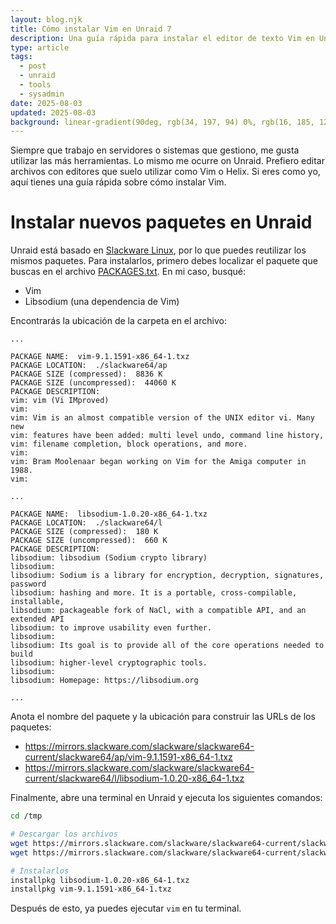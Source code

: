 ```yaml
---
layout: blog.njk
title: Cómo instalar Vim en Unraid 7
description: Una guía rápida para instalar el editor de texto Vim en Unraid 7. Aprende los pasos sencillos para tener Vim funcionando en tu servidor Unraid para editar archivos desde la línea de comandos.
type: article
tags:
  - post
  - unraid
  - tools
  - sysadmin
date: 2025-08-03
updated: 2025-08-03
background: linear-gradient(90deg, rgb(34, 197, 94) 0%, rgb(16, 185, 129) 100%);
---
```


Siempre que trabajo en servidores o sistemas que gestiono, me gusta utilizar las más herramientas. Lo mismo me ocurre on Unraid. Prefiero editar archivos con editores que suelo utilizar como Vim o Helix. Si eres como yo, aquí tienes una guía rápida sobre cómo instalar Vim.

# Instalar nuevos paquetes en Unraid

Unraid está basado en [Slackware Linux](https://www.slackware.com/), por lo que puedes reutilizar los mismos paquetes. Para instalarlos, primero debes localizar el paquete que buscas en el archivo [PACKAGES.txt](https://mirrors.slackware.com/slackware/slackware64-current/slackware64/PACKAGES.TXT). En mi caso, busqué:

- Vim
- Libsodium (una dependencia de Vim)

Encontrarás la ubicación de la carpeta en el archivo:

```plain
...

PACKAGE NAME:  vim-9.1.1591-x86_64-1.txz
PACKAGE LOCATION:  ./slackware64/ap
PACKAGE SIZE (compressed):  8836 K
PACKAGE SIZE (uncompressed):  44060 K
PACKAGE DESCRIPTION:
vim: vim (Vi IMproved)
vim:
vim: Vim is an almost compatible version of the UNIX editor vi. Many new
vim: features have been added: multi level undo, command line history, 
vim: filename completion, block operations, and more.
vim:
vim: Bram Moolenaar began working on Vim for the Amiga computer in 1988.
vim:

...

PACKAGE NAME:  libsodium-1.0.20-x86_64-1.txz
PACKAGE LOCATION:  ./slackware64/l
PACKAGE SIZE (compressed):  180 K
PACKAGE SIZE (uncompressed):  660 K
PACKAGE DESCRIPTION:
libsodium: libsodium (Sodium crypto library)
libsodium:
libsodium: Sodium is a library for encryption, decryption, signatures, password
libsodium: hashing and more. It is a portable, cross-compilable, installable,
libsodium: packageable fork of NaCl, with a compatible API, and an extended API
libsodium: to improve usability even further.
libsodium:
libsodium: Its goal is to provide all of the core operations needed to build
libsodium: higher-level cryptographic tools.
libsodium:
libsodium: Homepage: https://libsodium.org

...
```

Anota el nombre del paquete y la ubicación para construir las URLs de los paquetes:

- https://mirrors.slackware.com/slackware/slackware64-current/slackware64/ap/vim-9.1.1591-x86_64-1.txz
- https://mirrors.slackware.com/slackware/slackware64-current/slackware64/l/libsodium-1.0.20-x86_64-1.txz

Finalmente, abre una terminal en Unraid y ejecuta los siguientes comandos:

```sh
cd /tmp

# Descargar los archivos
wget https://mirrors.slackware.com/slackware/slackware64-current/slackware64/ap/vim-9.1.1591-x86_64-1.txz
wget https://mirrors.slackware.com/slackware/slackware64-current/slackware64/l/libsodium-1.0.20-x86_64-1.txz

# Instalarlos
installpkg libsodium-1.0.20-x86_64-1.txz
installpkg vim-9.1.1591-x86_64-1.txz
```

Después de esto, ya puedes ejecutar `vim` en tu terminal.

